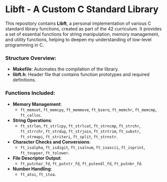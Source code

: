 # Libft - A Custom C Standard Library

This repository contains **Libft**, a personal implementation of various C standard library functions, created as part of the 42 curriculum. It provides a set of essential functions for string manipulation, memory management, and utility functions, helping to deepen my understanding of low-level programming in C.

### Structure Overview:
- **Makefile**: Automates the compilation of the library.
- **libft.h**: Header file that contains function prototypes and required definitions.

### Functions Included:
- **Memory Management**: 
  - `ft_memset`, `ft_memcpy`, `ft_memmove`, `ft_bzero`, `ft_memchr`, `ft_memcmp`, `ft_calloc`.
- **String Operations**: 
  - `ft_strlen`, `ft_strlcpy`, `ft_strlcat`, `ft_strncmp`, `ft_strchr`, `ft_strrchr`, `ft_strdup`, `ft_strjoin`, `ft_strtrim`, `ft_substr`, `ft_strmapi`, `ft_striteri`, `ft_split`, `ft_strnstr`.
- **Character Checks and Conversions**: 
  - `ft_isalpha`, `ft_isdigit`, `ft_isalnum`, `ft_isascii`, `ft_isprint`, `ft_toupper`, `ft_tolower`.
- **File Descriptor Output**: 
  - `ft_putchar_fd`, `ft_putstr_fd`, `ft_putendl_fd`, `ft_putnbr_fd`.
- **Number Handling**: 
  - `ft_atoi`, `ft_itoa`.

